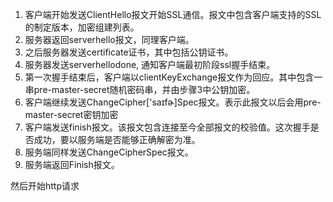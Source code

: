 1. 客户端开始发送ClientHello报文开始SSL通信。报文中包含客户端支持的SSL的制定版本，加密组建列表。
2. 服务器返回serverhello报文，同理客户端。
3. 之后服务器发送certificate证书，其中包括公钥证书。
4. 服务器发送serverhellodone, 通知客户端最初阶段ssl握手结束。
5. 第一次握手结束后，客户端以clientKeyExchange报文作为回应。其中包含一串pre-master-secret随机密码串，并由步骤3中公钥加密。
6. 客户端继续发送ChangeCipher['saɪfɚ]Spec报文。表示此报文以后会用pre-master-secret密钥加密
7. 客户端发送finish报文。该报文包含连接至今全部报文的校验值。这次握手是否成功，要以服务端是否能够正确解密为准。
8. 服务端同样发送ChangeCipherSpec报文。
9. 服务端返回Finish报文。

然后开始http请求